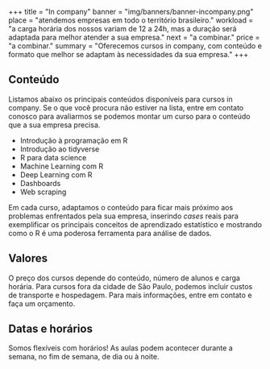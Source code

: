 +++
title = "In company"
banner = "img/banners/banner-incompany.png"
place = "atendemos empresas em todo o território brasileiro."
workload = "a carga horária dos nossos variam de 12 a 24h, mas a duração será adaptada para melhor atender a sua empresa."
next = "a combinar."
price = "a combinar."
summary = "Oferecemos cursos in company, com conteúdo e formato que melhor se adaptam às necessidades da sua empresa."
+++

## Conteúdo

Listamos abaixo os principais conteúdos disponíveis para cursos in company. Se o que você procura não estiver na lista, entre em contato conosco para avaliarmos se podemos montar um curso para o conteúdo que a sua empresa precisa.

- Introdução à programação em R
- Introdução ao tidyverse
- R para data science
- Machine Learning com R
- Deep Learning com R
- Dashboards
- Web scraping

Em cada curso, adaptamos o conteúdo para ficar mais próximo aos problemas enfrentados pela sua empresa, inserindo *cases* reais para exemplificar os principais conceitos de aprendizado estatístico e mostrando como o R é uma poderosa ferramenta para análise de dados. 

## Valores

O preço dos cursos depende do conteúdo, número de alunos e carga horária. Para cursos fora da cidade de São Paulo, podemos incluir custos de transporte e hospedagem. Para mais informações, entre em contato e faça um orçamento.

## Datas e horários

Somos flexíveis com horários! As aulas podem acontecer durante a semana, no fim de semana, de dia ou à noite.

